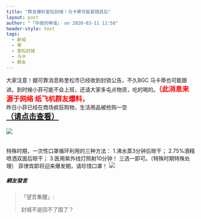```yaml
---
title: "群友爆料奎松封城！马卡蒂可能紧随其后"
layout: post
author: "「华丽的神凌」 on 2020-03-11 12:58"
header-style: text
tags:
  - 新闻
  - 蒂
  - 奎松封城
  - 马卡
  - 群友
---
```


大家注意！据可靠消息称奎松市已经收到封锁公告，不久BGC 马卡蒂也可能跟进。到时候小菲可能不会上班，还请大家多屯点物资，吃的喝的。<strong><span style="color: rgb(255, 0, 0); font-size: 18px;">（此消息来源于网络 纸飞机群友爆料，</span></strong>
<br>
昨日小菲已经在商场疯狂购物，生活用品被抢购一空
<br>
<strong style="font-size: 20px; text-decoration: underline;"><span style="font-size: 20px;">（请点击查看）</span></strong><br><br><img src="http://images.feileyuan.com/images/ueditor/2020031112580000282171.jpg"><br><br><br>
<input type="hidden" value="菲乐园提供">
特殊时期，一次性口罩循环利用的三种方法：
1.沸水蒸3分钟后晾干；
2.75%酒精喷洒双面后晾干；
3.医用紫外线灯照射10分钟！
三选一即可。（特殊时期特殊处理）
菲律宾即将迎来爆发期，请珍惜口罩！
<img src="http://images.feileyuan.com/images/ueditor/2020031114090000032412.jpg">

##### 網友發言 
> 「望吾集醒」:
> <p>封城不是回不了国了？</p>


